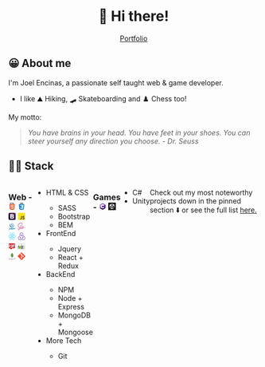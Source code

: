 <h1 align="center">👋 Hi there!</h1>
<p align="center">
  <a href="https://joelencinas.github.io/" target="_blank">Portfolio</a>
</p>

## 😀 About me
I'm Joel Encinas, a passionate self taught web & game developer. 
- I like ⛰️ Hiking, 🛹 Skateboarding and ♟️ Chess too!

My motto:
>*You have brains in your head. You have feet in your shoes. You can steer yourself any direction you choose. - Dr. Seuss*

## 👨‍💻 Stack

<div style="display:flex;">
   <div style="display:flex;">
    <h3>Web - <img src="https://raw.githubusercontent.com/JoelEncinas/JoelEncinas/main/stack_icons/html5.png" alt="html" width="15" height="15"/> <img src="https://raw.githubusercontent.com/JoelEncinas/JoelEncinas/main/stack_icons/css3.png" alt="css" width="15" height="15"/> <img src="https://raw.githubusercontent.com/JoelEncinas/JoelEncinas/main/stack_icons/bootstrap.png" alt="bootstrap" width="15" height="15"/> <img src="https://raw.githubusercontent.com/JoelEncinas/JoelEncinas/main/stack_icons/javascript.png" alt="javascript" width="15" height="15"/> <img src="https://raw.githubusercontent.com/JoelEncinas/JoelEncinas/main/stack_icons/jquery.png" alt="jquery" width="15" height="15"/> <img src="https://raw.githubusercontent.com/JoelEncinas/JoelEncinas/main/stack_icons/sass.png" alt="sass" width="15" height="15"/> <img src="https://raw.githubusercontent.com/JoelEncinas/JoelEncinas/main/stack_icons/react.png" alt="react" width="15" height="15"/> <img src="https://raw.githubusercontent.com/JoelEncinas/JoelEncinas/main/stack_icons/redux.png" alt="redux" width="15" height="15"/> <img src="https://raw.githubusercontent.com/JoelEncinas/JoelEncinas/main/stack_icons/npm.png" alt="npm" width="15" height="15"/> <img src="https://raw.githubusercontent.com/JoelEncinas/JoelEncinas/main/stack_icons/node.png" alt="node" width="15" height="15"/>  <img src="https://raw.githubusercontent.com/JoelEncinas/JoelEncinas/main/stack_icons/mongodb.png" alt="mongodb" width="15" height="15"/> <img src="https://raw.githubusercontent.com/JoelEncinas/JoelEncinas/main/stack_icons/git.png" alt="git" width="15" height="15"/></h3> 
     <ul>
       <li>HTML & CSS</li>
       <ul>
         <li>SASS</li>
         <li>Bootstrap</li>
         <li>BEM</li>
       </ul>
       <li>FrontEnd</li>
        <ul>
          <li>Jquery</li>
          <li>React + Redux</li>
       </ul>
        <li>BackEnd</li>
        <ul>
          <li>NPM</li>
          <li>Node + Express</li>
          <li>MongoDB + Mongoose</li>
       </ul>
         <li>More Tech</li>
       <ul>
          <li>Git</li>
       </ul>
     </ul>
  </div>
  <div style="display:flex;">
      <h3>Games - <img src="https://raw.githubusercontent.com/JoelEncinas/JoelEncinas/main/stack_icons/c_sharp.png" alt="csharp" width="15" height="15"/> <img src="https://raw.githubusercontent.com/JoelEncinas/JoelEncinas/main/stack_icons/unity.png" alt="unity" width="15" height="15"/></h3>
      <ul>
        <li>C#</li>
        <li>Unity</li>
    </ul>
  </div>
  
  <p>Check out my most noteworthy projects down in the pinned section ⬇️ or see the full list <a href="https://github.com/JoelEncinas?tab=repositories">here.</a></p>
</div>
